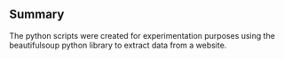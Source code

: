
## Summary
The python scripts were created for experimentation purposes using the beautifulsoup python library to extract data from a website.
